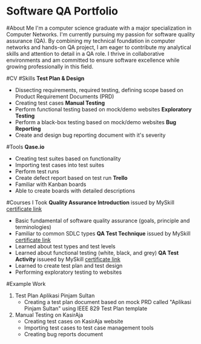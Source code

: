 # Software QA Portfolio
#About Me
I'm a computer science graduate with a major specialization in Computer Networks. I'm currently pursuing my passion for software quality assurance (QA). By combining my technical foundation in computer networks and hands-on QA project, I am eager to contribute my analytical skills and attention to detail in a QA role.
I thrive in collaborative environments and am committed to ensure software excellence while growing professionally in this field.

#CV
#Skills
**Test Plan & Design**
  - Dissecting requirements, required testing, defining scope based on Product Requirement Documents (PRD)
  - Creating test cases
**Manual Testing**
  - Perform functional testing based on mock/demo websites
**Exploratory Testing**
  - Perform a black-box testing based on mock/demo websites
**Bug Reporting**
  - Create and design bug reporting document with it's severity

#Tools
**Qase.io**
  - Creating test suites based on functionality
  - Importing test cases into test suites
  - Perform test runs
  - Create defect report based on test run
**Trello**
  - Familiar with Kanban boards
  - Able to create boards with detailed descriptions

#Courses I Took
**Quality Assurance Introduction** issued by MySkill [certificate link](https://drive.google.com/file/d/14dCBDFUbc3_vr7jRyiWAejgvmFZWA677/view?usp=drive_link)
  - Basic fundamental of software quality assurance (goals, principle and terminologies)
  - Familiar to common SDLC types
**QA Test Technique** issued by MySkill [certificate link](https://drive.google.com/file/d/1N0jpGLc8i7fhltgQa-DE--lG16Ofj-wU/view?usp=drive_link)
  - Learned about test types and test levels
  - Learned about functional testing (white, black, and grey)
**QA Test Activity** issueed by MySkill [certificate link](https://drive.google.com/file/d/1A8w9iVkMRj_Aq0cGequN7SG7MRbOLkxx/view?usp=drive_link)
  - Learned to create test plan and test design
  - Performing exploratory testing to websites

#Example Work
  1. Test Plan Aplikasi Pinjam Sultan
     - Creating a test plan document based on mock PRD called "Aplikasi Pinjam Sultan" using IEEE 829 Test Plan template
  2. Manual Testing on KasirAja
     - Creating test cases on KasirAja website
     - Importing test cases to test case management tools
     - Creating bug reports document
